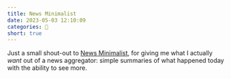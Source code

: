 ```yaml
---
title: News Minimalist
date: 2023-05-03 12:10:09
categories: 💬
short: true
---
```


Just a small shout-out to [News Minimalist](https://www.newsminimalist.com), for giving me what I actually _want_ out of a news aggregator: simple summaries of what happened today with the ability to see more.
